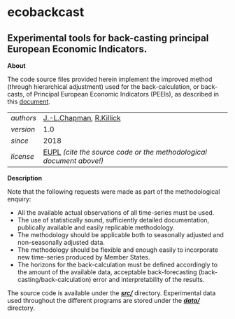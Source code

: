 ecobackcast
===========

Experimental tools for back-casting principal European Economic Indicators.
---

**About**

The code source files provided herein implement the improved method (through hierarchical adjustment) used for the back-calculation, or back-casts, of Principal European Economic Indicators (PEEIs), as described in this [document](docs/R_backcastingPEEIs.pdf). 

<table align="center">
    <tr> <td align="left"><i>authors</i></td> <td align="left"> <a href="https://www.linkedin.com/in/jamieleighchapman">J.-L.Chapman</a>, 
	<a href="https://www.linkedin.com/in/rebecca-killick-0427b615a">R.Killick</a> </tr> 
    <tr> <td align="left"><i>version</i></td> <td align="left">1.0</td> </tr> 
    <tr> <td align="left"><i>since</i></td> <td align="left">2018</td> </tr> 
    <tr> <td align="left"><i>license</i></td> <td align="left"><a href="https://joinup.ec.europa.eu/sites/default/files/eupl1.1.-licence-en_0.pdfEUPL">EUPL</a> <i>(cite the source code or the methodological document above!)</i></td> </tr> 
</table>

**Description**

Note that the following requests were made as part of the methodological enquiry:

* All the available actual observations of all time-series must be used.
* The use of statistically sound, sufficiently detailed documentation, publically available and easily
replicable methodology.
* The methodology should be applicable both to seasonally adjusted and non-seasonally adjusted data.
* The methodology should be flexible and enough easily to incorporate new time-series produced by
Member States.
* The horizons for the back-calculation must be defined accordingly to the amount of the available data,
acceptable back-forecasting (back-casting/back-calculation) error and interpretability of the results.

The source code is available under the [**_src/_**](src) directory. Experimental data used throughout the different programs are stored under the [**_data/_**](src) directory.
